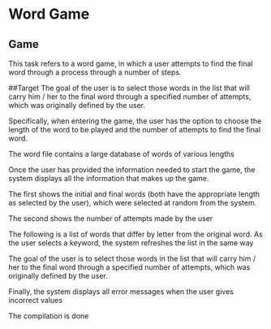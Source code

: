 # Word Game

## Game
This task refers to a word game, in which a user attempts to find the final word through a process through a number of steps.

##Target
The goal of the user is to select those words in the list that will carry him / her to the final word through a specified number of attempts, which was originally defined by the user.

Specifically, when entering the game, the user has the option to choose the length of the word to be played and the number of attempts to find the final word.

The word file contains a large database of words of various lengths

Once the user has provided the information needed to start the game, the system displays all the information that makes up the game.

The first shows the initial and final words (both have the appropriate length as selected by the user), which were selected at random from the system.

The second shows the number of attempts made by the user

The following is a list of words that differ by letter from the original word. As the user selects a keyword, the system refreshes the list in the same way

The goal of the user is to select those words in the list that will carry him / her to the final word through a specified number of attempts, which was originally defined by the user.

Finally, the system displays all error messages when the user gives incorrect values

The compilation is done
